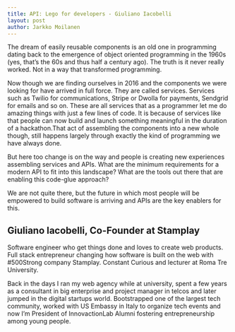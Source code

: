 ```yaml
---
title: API: Lego for developers - Giuliano Iacobelli
layout: post
author: Jarkko Moilanen
---
```


The dream of easily reusable components is an old one in programming dating back to the emergence of object oriented programming in the 1960s (yes, that’s the 60s and thus half a century ago). The truth is it never really worked. Not in a way that transformed programming.

Now though we are finding ourselves in 2016 and the components we were looking for have arrived in full force. They are called services. Services such as Twilio for communications, Stripe or Dwolla for payments, Sendgrid for emails and so on. These are all services that as a programmer let me do amazing things with just a few lines of code. It is because of services like that people can now build and launch something meaningful in the duration of a hackathon.That act of assembling the components into a new whole though, still happens largely through exactly the kind of programming we have always done. 

But here too change is on the way and people is creating new experiences assembling services and APIs. What are the minimum requirements for a modern API to fit into this landscape? What are the tools out there that are enabling this code-glue approach?

We are not quite there, but the future in which most people will be empowered to build software is arriving and APIs are the key enablers for this.

## Giuliano Iacobelli, Co-Founder at Stamplay

Software engineer who get things done and loves to create web products. Full stack entrepreneur changing how software is built on the web with #500Strong company Stamplay. Constant Curious and lecturer at Roma Tre University.

Back in the days I ran my web agency while at university, spent a few years as a consultant in big enterprise and project manager in telcos and later jumped in the digital startups world. Bootstrapped one of the largest tech community, worked with US Embassy in Italy to organize tech events and now I’m President of InnovactionLab Alumni fostering entrepreneurship among young people.
